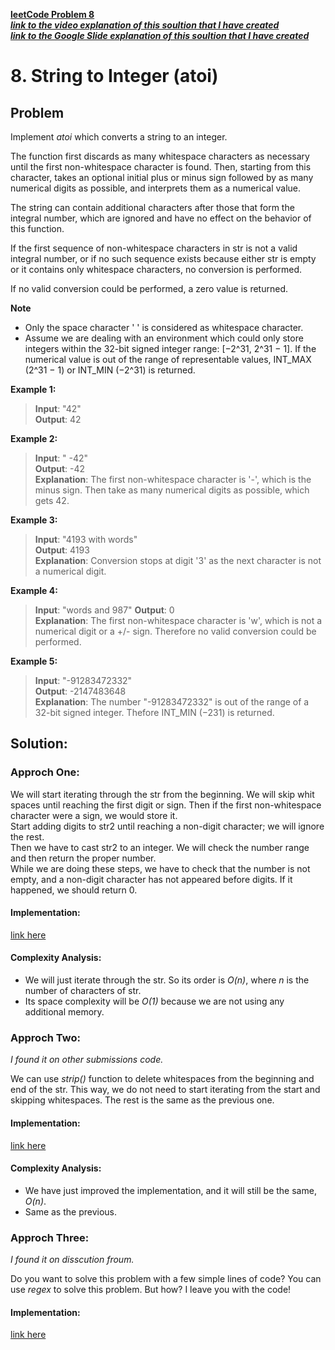 [**leetCode Problem 8**](https://leetcode.com/problems/string-to-integer-atoi)      
[**_link to the video explanation of this soultion that I have created_**]()    
[**_link to the Google Slide explanation of this soultion that I have created_**](https://docs.google.com/presentation/d/1kyYtErGdT3iP6cXjT-lLyfoH1Z_vNaKGTrWCeva_qKs/edit?usp=sharing)
# 8. String to Integer (atoi)

## Problem

Implement _atoi_ which converts a string to an integer.

The function first discards as many whitespace characters as necessary until the first non-whitespace character is found. Then, starting from this character, takes an optional initial plus or minus sign followed by as many numerical digits as possible, and interprets them as a numerical value.

The string can contain additional characters after those that form the integral number, which are ignored and have no effect on the behavior of this function.

If the first sequence of non-whitespace characters in str is not a valid integral number, or if no such sequence exists because either str is empty or it contains only whitespace characters, no conversion is performed.

If no valid conversion could be performed, a zero value is returned.

**Note**
* Only the space character ' ' is considered as whitespace character.
* Assume we are dealing with an environment which could only store integers within the 32-bit signed integer range: [−2^31,  2^31 − 1]. If the numerical value is out of the range of representable values, INT_MAX (2^31 − 1) or INT_MIN (−2^31) is returned.

**Example 1:**  
>**Input**: "42"  
**Output**: 42
  
**Example 2:**  
>**Input**: "   -42"  
**Output**: -42  
**Explanation**: The first non-whitespace character is '-', which is the minus sign. Then take as many numerical digits as possible, which gets 42.

**Example 3:**  
>**Input**: "4193 with words"  
**Output**: 4193  
**Explanation**: Conversion stops at digit '3' as the next character is not a numerical digit.

**Example 4:**  
>**Input**: "words and 987" 
**Output**: 0  
**Explanation**: The first non-whitespace character is 'w', which is not a numerical digit or a +/- sign. Therefore no valid conversion could be performed.


**Example 5:**  
>**Input**: "-91283472332"  
**Output**: -2147483648  
**Explanation**: The number "-91283472332" is out of the range of a 32-bit signed integer. Thefore INT_MIN (−231) is returned.

## Solution:

### Approch One:

We will start iterating through the str from the beginning. We will skip whit spaces until reaching the first digit or sign. Then if the first non-whitespace character were a sign, we would store it.  
Start adding digits to str2 until reaching a non-digit character; we will ignore the rest.    
Then we have to cast str2 to an integer. We will check the number range and then return the proper number.    
While we are doing these steps, we have to check that the number is not empty, and a non-digit character has not appeared before digits. If it happened, we should return 0.


#### Implementation:
[link here](https://github.com/MilladMuhammadi/leetCode/blob/master/8/beginner.py)

#### Complexity Analysis:
* We will just iterate through the str. So its order is _O(n)_, where _n_ is the number of characters of str.
* Its space complexity will be _O(1)_ because we are not using any additional memory.


### Approch Two:
_I found it on other submissions code._

We can use _strip()_ function to delete whitespaces from the beginning and end of the str. This way, we do not need to start iterating from the start and skipping whitespaces. The rest is the same as the previous one.


#### Implementation:
[link here](https://github.com/MilladMuhammadi/leetCode/blob/master/0%20begginer.py)

#### Complexity Analysis:
* We have just improved the implementation, and it will still be the same, _O(n)_.
* Same as the previous.


### Approch Three:
_I found it on disscution froum._

Do you want to solve this problem with a few simple lines of code? You can use _regex_ to solve this problem. But how? I leave you with the code!

#### Implementation:
[link here](https://github.com/MilladMuhammadi/leetCode/blob/master/8/Advance.py)
